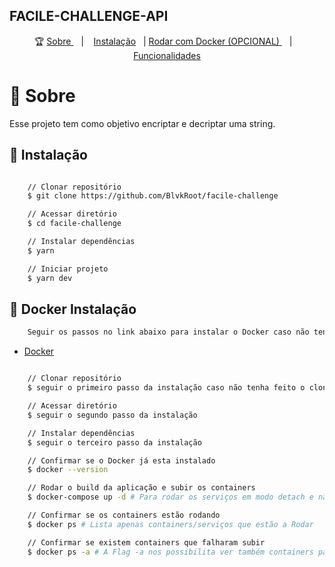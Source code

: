 ## FACILE-CHALLENGE-API

<p align="center">🏆
  <a href="#-sobre"> Sobre </a>&nbsp;&nbsp;&nbsp;|&nbsp;&nbsp;&nbsp;
    <a href="#-instalação">Instalação</a>&nbsp;&nbsp;&nbsp;|
    <a href="#-docker-instalação">Rodar com Docker (OPCIONAL) </a>&nbsp;&nbsp;&nbsp;|&nbsp;&nbsp;&nbsp;
    <a href="#️-funcionalidades">Funcionalidades</a>
</p>

# 📖 Sobre

Esse projeto tem como objetivo encriptar e decriptar uma string.

## 🏃 Instalação

```bash

    // Clonar repositório
    $ git clone https://github.com/BlvkRoot/facile-challenge

    // Acessar diretório
    $ cd facile-challenge

    // Instalar dependências
    $ yarn

    // Iniciar projeto
    $ yarn dev
```

## 🐋 Docker Instalação

```bash
    Seguir os passos no link abaixo para instalar o Docker caso não tenha na sua máquina
```
- [Docker](https://docs.docker.com/engine/install)

```bash

    // Clonar repositório
    $ seguir o primeiro passo da instalação caso não tenha feito o clone

    // Acessar diretório
    $ seguir o segundo passo da instalação

    // Instalar dependências
    $ seguir o terceiro passo da instalação

    // Confirmar se o Docker já esta instalado
    $ docker --version

    // Rodar o build da aplicação e subir os containers
    $ docker-compose up -d # Para rodar os serviços em modo detach e não travar o terminal

    // Confirmar se os containers estão rodando
    $ docker ps # Lista apenas containers/serviços que estão a Rodar

    // Confirmar se existem containers que falharam subir
    $ docker ps -a # A Flag -a nos possibilita ver também containers parados
```
